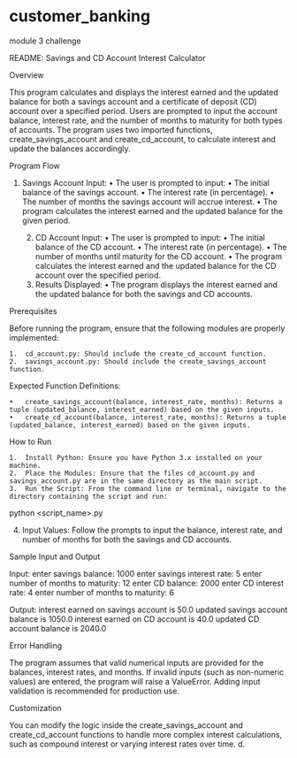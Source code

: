 # customer_banking
module 3 challenge


README: Savings and CD Account Interest Calculator

Overview

This program calculates and displays the interest earned and the updated balance for both a savings account and a certificate of deposit (CD) account over a specified period. Users are prompted to input the account balance, interest rate, and the number of months to maturity for both types of accounts. The program uses two imported functions, create_savings_account and create_cd_account, to calculate interest and update the balances accordingly.

Program Flow

1.	Savings Account Input:
•	The user is prompted to input:
•	The initial balance of the savings account.
•	The interest rate (in percentage).
•	The number of months the savings account will accrue interest.
•	The program calculates the interest earned and the updated balance for the given period.


    2.	CD Account Input:
    •	The user is prompted to input:
    •	The initial balance of the CD account.
    •	The interest rate (in percentage).
    •	The number of months until maturity for the CD account.
    •	The program calculates the interest earned and the updated balance for the CD account over the specified period.
    3.	Results Displayed:
    •	The program displays the interest earned and the updated balance for both the savings and CD accounts.


Prerequisites

Before running the program, ensure that the following modules are properly implemented:

    1.	cd_account.py: Should include the create_cd_account function.
    2.	savings_account.py: Should include the create_savings_account function.

Expected Function Definitions:

    •	create_savings_account(balance, interest_rate, months): Returns a tuple (updated_balance, interest_earned) based on the given inputs.
    •	create_cd_account(balance, interest_rate, months): Returns a tuple (updated_balance, interest_earned) based on the given inputs.

How to Run

    1.	Install Python: Ensure you have Python 3.x installed on your machine.
    2.	Place the Modules: Ensure that the files cd_account.py and savings_account.py are in the same directory as the main script.
    3.	Run the Script: From the command line or terminal, navigate to the directory containing the script and run:
python <script_name>.py

4.	Input Values: Follow the prompts to input the balance, interest rate, and number of months for both the savings and CD accounts.

Sample Input and Output

Input:
enter savings balance: 1000
enter savings interest rate: 5
enter number of months to maturity: 12
enter CD balance: 2000
enter CD interest rate: 4
enter number of months to maturity: 6

Output:
interest earned on savings account is 50.0
updated savings account balance is 1050.0
interest earned on CD account is 40.0
updated CD account balance is 2040.0


Error Handling

The program assumes that valid numerical inputs are provided for the balances, interest rates, and months. If invalid inputs (such as non-numeric values) are entered, the program will raise a ValueError. Adding input validation is recommended for production use.

Customization

You can modify the logic inside the create_savings_account and create_cd_account functions to handle more complex interest calculations, such as compound interest or varying interest rates over time.
d.
